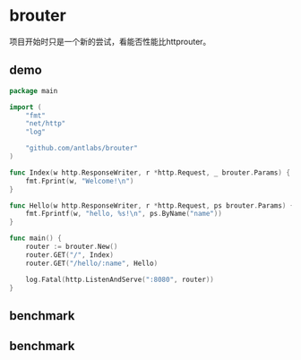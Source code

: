 # brouter
项目开始时只是一个新的尝试，看能否性能比httprouter。
## demo
```go
package main

import (
    "fmt"
    "net/http"
    "log"

    "github.com/antlabs/brouter"
)

func Index(w http.ResponseWriter, r *http.Request, _ brouter.Params) {
    fmt.Fprint(w, "Welcome!\n")
}

func Hello(w http.ResponseWriter, r *http.Request, ps brouter.Params) {
    fmt.Fprintf(w, "hello, %s!\n", ps.ByName("name"))
}

func main() {
    router := brouter.New()
    router.GET("/", Index)
    router.GET("/hello/:name", Hello)

    log.Fatal(http.ListenAndServe(":8080", router))
}
```

## benchmark

## benchmark